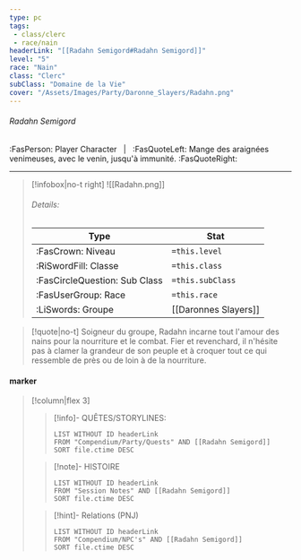 ```yaml
---
type: pc
tags:
 - class/clerc
 - race/nain
headerLink: "[[Radahn Semigord#Radahn Semigord]]"
level: "5"
race: "Nain"
class: "Clerc"
subClass: "Domaine de la Vie"
cover: "/Assets/Images/Party/Daronne_Slayers/Radahn.png"
---
```


###### Radahn Semigord
:FasPerson: Player Character &nbsp; | &nbsp; :FasQuoteLeft: Mange des araignées venimeuses, avec le venin, jusqu'à immunité. :FasQuoteRight:
___
> [!infobox|no-t right]
> ![[Radahn.png]]
> ###### Details:
> | Type | Stat |
> | ---- | ---- |
> | :FasCrown: Niveau   | `=this.level` |
> | :RiSwordFill: Classe |  `=this.class`|
> | :FasCircleQuestion: Sub Class |  `=this.subClass`|
> |  :FasUserGroup: Race |  `=this.race`|
> |  :LiSwords: Groupe |  [[Daronnes Slayers]] |

> [!quote|no-t]
> Soigneur du groupe, Radahn incarne tout l'amour des nains pour la nourriture et le combat. Fier et revenchard, il n'hésite pas à clamer la grandeur de son peuple et à croquer tout ce qui ressemble de près ou de loin à de la nourriture.
 
#### marker
> [!column|flex 3]
>> [!info]- QUÊTES/STORYLINES:
>>```dataview
>>LIST WITHOUT ID headerLink
>>FROM "Compendium/Party/Quests" AND [[Radahn Semigord]]
>>SORT file.ctime DESC
>
>>[!note]- HISTOIRE
>>```dataview
>>LIST WITHOUT ID headerLink
>>FROM "Session Notes" AND [[Radahn Semigord]]
>>SORT file.ctime DESC
>
>>[!hint]- Relations (PNJ)
>>```dataview
>>LIST WITHOUT ID headerLink
>>FROM "Compendium/NPC's" AND [[Radahn Semigord]]
>>SORT file.ctime DESC
>>
```image-layout-masonry-3

```
